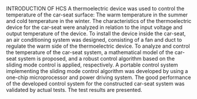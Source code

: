 INTRODUCTION OF HCS
A thermoelectric device was used to control the temperature of the car-seat surface:
The warm temperature in the summer and cold temperature in the winter. The characteristics of the thermoelectric device for the car-seat were analyzed in relation to the input voltage and output temperature of the device. To install the device inside the car-seat, an air conditioning system was designed, consisting of a fan and duct to regulate the warm side of the thermoelectric device. To analyze and control the temperature of the car-seat system, a mathematical model of the car-seat system is proposed, and a robust control algorithm based on the sliding mode control is applied, respectively. A portable control system implementing the sliding mode control algorithm was developed by using a one-chip microprocessor and power driving system. The good performance of the developed control system for the constructed car-seat system was validated by actual tests. The test results are presented.
